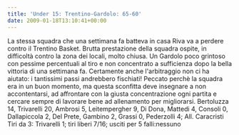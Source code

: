 ```yaml
---
title: 'Under 15: Trentino-Gardolo: 65-60'
date: 2009-01-18T13:10:41+00:00
---
```

La stessa squadra che una settimana fa batteva in casa Riva va a perdere contro il Trentino Basket. Brutta prestazione della squadra ospite, in difficoltà contro la zona dei locali, molto chiusa. Un Gardolo poco grintoso con pessime percentuali al tiro e non concentrato a sufficienza dopo la bella vittoria di una settimana fa. Certamente anche l'arbitraggio non ci ha aiutato: i tantissimi passi andrebbero fischiati! Peccato perchè la squadra era in un buon momento, ma questa sconfitta deve insegnare a non accontentarsi, ad affrontare con la giusta concentrazione ogni partita e cercare sempre di lavorare bene ad allenamento per migliorarsi. Bertoluzza 14, Trivarelli 20, Ambrosi 5, Leitempergher 9, Di Dona, Mattedi 4, Consoli 0, Dallapiccola 2, Del Prete, Gambino 2, Grassi 0, Pederzolli 4; All. Caracristi Tiri da 3: Trivarelli 1; tiri liberi 7/16; usciti per 5 falli:nessuno
